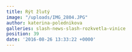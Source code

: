 ```yaml
---
title: Rýt žlutý
image: "/uploads/IMG_2804.JPG"
author: katerina-polednikova
galleries: slash-news-slash-rozkvetla-vinice
position: 39
date: '2016-08-26 13:33:22 +0000'
---
```

